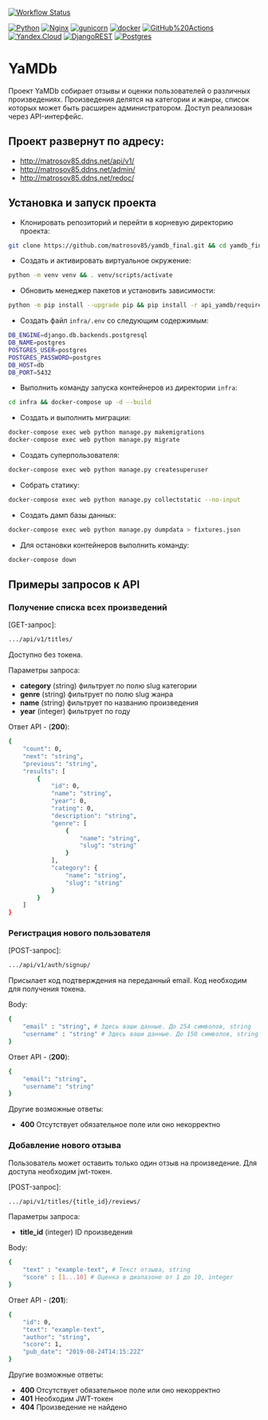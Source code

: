 [![Workflow Status](https://github.com/matrosov85/yamdb_final/actions/workflows/yamdb_workflow.yml/badge.svg)](https://github.com/matrosov85/yamdb_final/actions/workflows/yamdb_workflow.yml)

[![Python](https://img.shields.io/badge/-Python-464646?style=flat-square&logo=Python)](https://www.python.org/)
[![Nginx](https://img.shields.io/badge/-NGINX-464646?style=flat-square&logo=NGINX)](https://nginx.org/ru/)
[![gunicorn](https://img.shields.io/badge/-gunicorn-464646?style=flat-square&logo=gunicorn)](https://gunicorn.org/)
[![docker](https://img.shields.io/badge/-Docker-464646?style=flat-square&logo=docker)](https://www.docker.com/)
[![GitHub%20Actions](https://img.shields.io/badge/-GitHub%20Actions-464646?style=flat-square&logo=GitHub%20actions)](https://github.com/features/actions)
[![Yandex.Cloud](https://img.shields.io/badge/-Yandex.Cloud-464646?style=flat-square&logo=Yandex.Cloud)](https://cloud.yandex.ru/)
[![DjangoREST](https://img.shields.io/badge/DJANGO-REST-ff1709?style=for-the-badge&logo=django&logoColor=white&color=ff1709&labelColor=gray)](https://www.django-rest-framework.org/)
[![Postgres](https://img.shields.io/badge/postgres-%23316192.svg?style=for-the-badge&logo=postgresql&logoColor=white)](https://www.postgresql.org/)


# YaMDb
Проект YaMDb собирает отзывы и оценки пользователей о различных произведениях. Произведения делятся на категории и жанры, список которых может быть расширен администратором. Доступ реализован через API-интерфейс.

## Проект развернут по адресу:
* http://matrosov85.ddns.net/api/v1/
* http://matrosov85.ddns.net/admin/
* http://matrosov85.ddns.net/redoc/


## Установка и запуск проекта

* Клонировать репозиторий и перейти в корневую директорию проекта:
```bash
git clone https://github.com/matrosov85/yamdb_final.git && cd yamdb_final
```

* Создать и активировать виртуальное окружение:
```bash
python -m venv venv && . venv/scripts/activate
```

* Обновить менеджер пакетов и установить зависимости:
```bash
python -m pip install --upgrade pip && pip install -r api_yamdb/requirements.txt
```

* Cоздать файл `infra/.env` со следующим содержимым:
```bash
DB_ENGINE=django.db.backends.postgresql 
DB_NAME=postgres 
POSTGRES_USER=postgres 
POSTGRES_PASSWORD=postgres 
DB_HOST=db 
DB_PORT=5432 
```

* Выполнить команду запуска контейнеров из директории `infra`:
```bash
cd infra && docker-compose up -d --build
```

* Создать и выполнить миграции:
```bash
docker-compose exec web python manage.py makemigrations
docker-compose exec web python manage.py migrate
```

* Создать суперпользователя:
```bash
docker-compose exec web python manage.py createsuperuser
```

* Собрать статику:
```bash
docker-compose exec web python manage.py collectstatic --no-input
```

* Создать дамп базы данных:
```bash
docker-compose exec web python manage.py dumpdata > fixtures.json
```

* Для остановки контейнеров выполнить команду:
```bash
docker-compose down
```


## Примеры запросов к API

### Получение списка всех произведений

[GET-запрос]:

```bash
.../api/v1/titles/
```

Доступно без токена.

Параметры запроса:
- **category** (string) фильтрует по полю slug категории
- **genre**	(string) фильтрует по полю slug жанра
- **name** (string) фильтрует по названию произведения
- **year** (integer) фильтрует по году

Ответ API - (**200**):

```bash
{
    "count": 0,
    "next": "string",
    "previous": "string",
    "results": [
        {
            "id": 0,
            "name": "string",
            "year": 0,
            "rating": 0,
            "description": "string",
            "genre": [
                {
                    "name": "string",
                    "slug": "string"
                }
            ],
            "category": {
                "name": "string",
                "slug": "string"
            }
        }
    ]
}
```

### Регистрация нового пользователя

[POST-запрос]:

```bash
.../api/v1/auth/signup/
```

Присылает код подтверждения на переданный email. Код необходим для получения токена.

Body:

```bash
{
    "email" : "string", # Здесь ваши данные. До 254 символов, string
    "username" : "string" # Здесь ваши данные. До 150 символов, string
}
```

Ответ API - (**200**):

```bash
{
    "email": "string",
    "username": "string"
}
```

Другие возможные ответы:

- **400** Отсутствует обязательное поле или оно некорректно


### Добавление нового отзыва

Пользователь может оставить только один отзыв на произведение. Для доступа необходим jwt-токен.

[POST-запрос]:

```bash
.../api/v1/titles/{title_id}/reviews/
```

Параметры запроса:
- **title_id** (integer) ID произведения

Body:

```bash
{
    "text" : "example-text", # Текст отзыва, string
    "score" : [1...10] # Оценка в диапазоне от 1 до 10, integer
}
```

Ответ API - (**201**):

```bash
{
    "id": 0,
    "text": "example-text",
    "author": "string",
    "score": 1,
    "pub_date": "2019-08-24T14:15:22Z"
}
```

Другие возможные ответы:

- **400** Отсутствует обязательное поле или оно некорректно
- **401** Необходим JWT-токен
- **404** Произведение не найдено